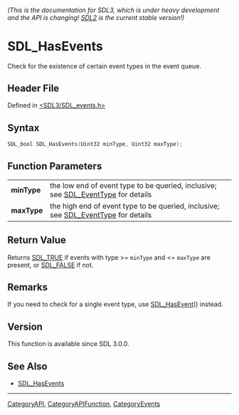 ###### (This is the documentation for SDL3, which is under heavy development and the API is changing! [SDL2](https://wiki.libsdl.org/SDL2/) is the current stable version!)
# SDL_HasEvents

Check for the existence of certain event types in the event queue.

## Header File

Defined in [<SDL3/SDL_events.h>](https://github.com/libsdl-org/SDL/blob/main/include/SDL3/SDL_events.h)

## Syntax

```c
SDL_bool SDL_HasEvents(Uint32 minType, Uint32 maxType);
```

## Function Parameters

|                 |                                                                                                     |
| --------------- | --------------------------------------------------------------------------------------------------- |
| **minType**     | the low end of event type to be queried, inclusive; see [SDL_EventType](SDL_EventType) for details  |
| **maxType**     | the high end of event type to be queried, inclusive; see [SDL_EventType](SDL_EventType) for details |

## Return Value

Returns [SDL_TRUE](SDL_TRUE) if events with type >= `minType` and <=
`maxType` are present, or [SDL_FALSE](SDL_FALSE) if not.

## Remarks

If you need to check for a single event type, use
[SDL_HasEvent](SDL_HasEvent)() instead.

## Version

This function is available since SDL 3.0.0.

## See Also

- [SDL_HasEvents](SDL_HasEvents)

----
[CategoryAPI](CategoryAPI), [CategoryAPIFunction](CategoryAPIFunction), [CategoryEvents](CategoryEvents)

